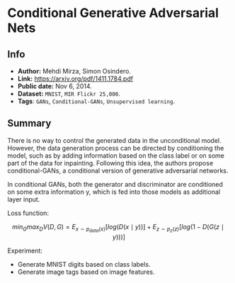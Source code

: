 # Conditional Generative Adversarial Nets
## Info
- **Author:** Mehdi Mirza, Simon Osindero.
- **Link:** https://arxiv.org/pdf/1411.1784.pdf
- **Public date:** Nov 6, 2014.
- **Dataset:** `MNIST`, `MIR Flickr 25,000`.
- **Tags**: `GANs`, `Conditional-GANs`, `Unsupervised learning`.
 
## Summary
There is no way to control the generated data in the unconditional model. However, the data generation process can be directed by conditioning the model, such as by adding information based on the class label or on some part of the data for inpainting. Following this idea, the authors propose conditional-GANs, a conditional version of generative adversarial networks.

In conditional GANs, both the generator and discriminator are conditioned on some extra information y, which is fed into those models as additional layer input.

Loss function:

$$min_G max_D V(D,G) = E_{x \sim p_{data}(x)}[log(D(x\mid y))] + E_{z \sim p_z(z)}[log(1-D(G(z\mid y)))]$$

Experiment:
- Generate MNIST digits based on class labels.
- Generate image tags based on image features.